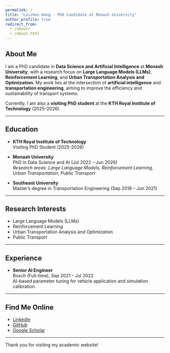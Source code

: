 ```yaml
---
permalink: /
title: "Leizhen Wang - PhD Candidate at Monash University"
author_profile: true
redirect_from: 
  - /about/
  - /about.html
---
```


## About Me

I am a PhD candidate in **Data Science and Artificial Intelligence** at **Monash University**, with a research focus on **Large Language Models (LLMs)**, **Reinforcement Learning**, and **Urban Transportation Analysis and Optimization**. My work lies at the intersection of **artificial intelligence** and **transportation engineering**, aiming to improve the efficiency and sustainability of transport systems.

Currently, I am also a **visiting PhD student** at the **KTH Royal Institute of Technology** (2025–2026).

---

## Education

- **KTH Royal Institute of Technology**  
  Visiting PhD Student (2025-2026)

- **Monash University**  
  PhD in Data Science and AI (Jul 2022 – Jun 2026)  
  *Research areas: Large Language Models, Reinforcement Learning, Urban Transportation, Public Transport*

- **Southeast University**  
  Master’s degree in Transportation Engineering (Sep 2018 – Jun 2021)

---

## Research Interests

- Large Language Models (LLMs)  
- Reinforcement Learning  
- Urban Transportation Analysis and Optimization
- Public Transport

---

## Experience

- **Senior AI Engineer**  
  Bosch (Full-time), Sep 2021 – Jul 2022  
  AI-based parameter tuning for vehicle application and simulation calibration.

---

## Find Me Online

- [LinkedIn](https://www.linkedin.com/in/leizhen-wang-0766a8250/)  
- [GitHub](https://github.com/georgewanglz2019?tab=repositories)  
- [Google Scholar](https://scholar.google.com/citations?hl=en&user=sM-HlFAAAAAJ&view_op=list_works&sortby=pubdate)  

---

Thank you for visiting my academic website!
